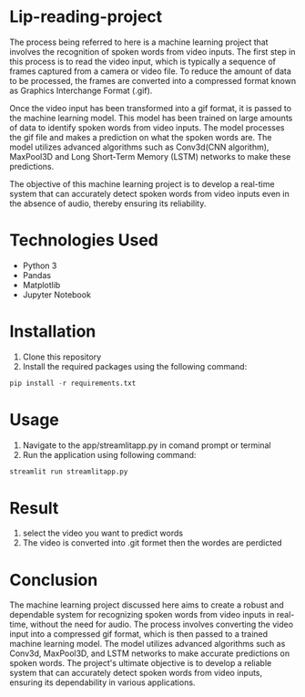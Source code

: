 # Lip-reading-project

The process being referred to here is a machine learning project that involves the recognition of spoken words from video inputs. The first step in this process is to read the video input, which is typically a sequence of frames captured from a camera or video file. To reduce the amount of data to be processed, the frames are converted into a compressed format known as Graphics Interchange Format (.gif).

Once the video input has been transformed into a gif format, it is passed to the machine learning model. This model has been trained on large amounts of data to identify spoken words from video inputs. The model processes the gif file and makes a prediction on what the spoken words are. The model utilizes advanced algorithms such as Conv3d(CNN algorithm), MaxPool3D and Long Short-Term Memory (LSTM) networks to make these predictions.

The objective of this machine learning project is to develop a real-time system that can accurately detect spoken words from video inputs even in the absence of audio, thereby ensuring its reliability.

# Technologies Used

* Python 3
* Pandas
* Matplotlib
* Jupyter Notebook
 
 # Installation 
 
 1. Clone this repository
 2. Install the required packages using the following command:
 
```python
pip install -r requirements.txt
```

# Usage 
1. Navigate to the app/streamlitapp.py in comand prompt or terminal
2. Run the application using following command:
```python
streamlit run streamlitapp.py
```

# Result
1. select the video you want to predict words 
2. The video is converted into .git formet then the wordes are perdicted 

# Conclusion

The machine learning project discussed here aims to create a robust and dependable system for recognizing spoken words from video inputs in real-time, without the need for audio. The process involves converting the video input into a compressed gif format, which is then passed to a trained machine learning model. The model utilizes advanced algorithms such as Conv3d, MaxPool3D, and LSTM networks to make accurate predictions on spoken words. The project's ultimate objective is to develop a reliable system that can accurately detect spoken words from video inputs, ensuring its dependability in various applications.
